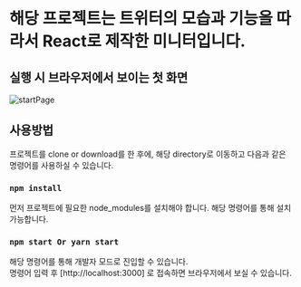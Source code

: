 # 해당 프로젝트는 트위터의 모습과 기능을 따라서 React로 제작한 미니터입니다.

## 실행 시 브라우저에서 보이는 첫 화면
![startPage](./startPage.png)


## 사용방법
프로젝트를 clone or download를 한 후에, 해당 directory로 이동하고 다음과 같은 명령어를 사용하실 수 있습니다.

### `npm install`
먼저 프로젝트에 필요한 node_modules를 설치해야 합니다. 해당 명령어를 통해 설치 가능합니다.

### `npm start Or yarn start`
해당 명령어를 통해 개발자 모드로 진입할 수 있습니다. <br>
명령어 입력 후 [http://localhost:3000] 로 접속하면 브라우저에서 보실 수 있습니다.